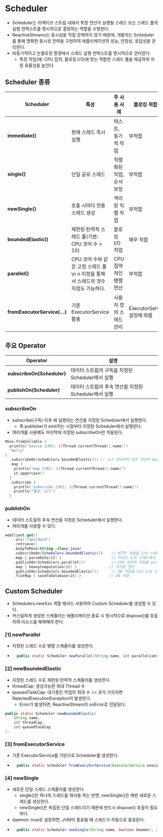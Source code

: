 # Scheduler
- Scheduler는 리액티브 스트림 내에서 특정 연산이 실행될 스레드 또는 스레드 풀의 실행 컨텍스트를 명시적으로 결정하는 역할을 수행한다.
- ReactiveStreams는 동시성을 직접 강제하지 않기 때문에, 개발자는 Scheduler를 통해 명확한 동시성 전략을 구현하여 애플리케이션의 성능, 안정성, 응답성을 관리한다.
- 비동기적이고 논블로킹 환경에서 스레드 실행 컨텍스트를 명시적으로 관리한다.
  - 특정 작업(예: CPU 집약, 블로킹 I/O)에 맞는 적합한 스레드 풀을 제공하여 자원 효율성을 높인다.

## Scheduler 종류
| Scheduler | 특성                                                   | 주 사용 사례 | 블로킹 적합성 |
|-----------|------------------------------------------------------|-------------|-------------|
| **immediate()** | 현재 스레드 즉시 실행                                         | 테스트, 동기적 작업 | 부적합 |
| **single()** | 단일 공유 스레드                                            | 직렬화된 작업, 순서 보장 | 부적합 |
| **newSingle()** | 호출 시마다 전용 스레드 생성                                     | 격리된 직렬 작업 | 부적합 |
| **boundedElastic()** | 제한된 탄력적 스레드 풀(기본: CPU 코어 수 × 10)                     | 블로킹 I/O 작업 | 매우 적합 |
| **parallel()** | CPU 코어 수와 같은 고정 스레드 풀 \n n 지정을 통해서 스레드의 갯수 지정도 가능하다. | CPU 집약적인 병렬 연산 | 부적합 |
| **fromExecutorService(…)** | 기존 ExecutorService 활용                                | 사용자 정의 스레드 관리 | ExecutorService 설정에 따름 |


## 주요 Operator
| Operator | 설명                              |
|-----------|---------------------------------|
| **subscribeOn(Scheduler)** | 데이터 스트림의 구독을 지정된 Scheduler에서 실행 |
| **publishOn(Scheduler)** | 데이터 스트림의 후속 연산을 지정된 Scheduler에서 실행 |


### subscribeOn
- subscribe(구독) 이후 에 실행되는 연산을 지정된 Scheduler에서 실행한다.
  - 즉 publisher가 emit하는 시점부터 지정된 Scheduler에서 실행된다.
- 여러개를 사용해도 마지막에 지정된 subscribeOn만 적용된다.
```kotlin
Mono.fromCallable {
  println("Source 스레드: ${Thread.currentThread().name}")
  "Hello"
}
  .subscribeOn(Schedulers.boundedElastic()) // 소스 생성부터 모든 연산이 boundedElastic에서 실행
  .map {
    println("map 스레드: ${Thread.currentThread().name}")
    it.uppercase()
  }
  .subscribe {
    println("subscribe 스레드: ${Thread.currentThread().name}")
    println("결과: $it")
  }
```

### publishOn
- 데이터 스트림의 후속 연산을 지정된 Scheduler에서 실행한다.
- 여러개를 사용할 수 있다.
```kotlin
webClient.get()
    .uri("/api/data")
    .retrieve()
    .bodyToMono(String::class.java)
    .subscribeOn(Schedulers.boundedElastic())    // HTTP 호출을 I/O 스레드에서
    .map { parseData(it) }                       // 파싱도 I/O 스레드에서
    .publishOn(Schedulers.parallel())            // CPU 집약적 작업을 parallel로
    .map { heavyComputation(it) }               // 무거운 연산
    .publishOn(Schedulers.boundedElastic())      // DB 저장을 다시 I/O 스레드로
    .flatMap { saveToDatabase(it) }             // DB 저장
```

## Custom Scheduler
- Schedulers.newXxx 계열 메서드 사용하여 Custom Scheduler를 생성할 수 있다.
- 커스텀하게 생성된 스케줄러는 애플리케이션 종료 시 명시적으로 dispose()를 호출하여 리소스를 해제해야 한다.

### [1] newParallel
- 지정된 스레드 수로 병렬 스케줄러를 생성한다.
- ```java
    public static Scheduler newParallel(String name, int parallelism);
   ```
### [2] newBoundedElastic
- 지정된 스레드 수로 제한된 탄력적 스케줄러를 생성한다.
- threadCap: 생성가능한 최대 Thread 수
- queuedTaskCap: 대기중인 작업의 최대 수 >> 큐가 가득차면 RejectedExecutionException이 발생한다.
  - Error가 발생하면, ReactiveStream의 onError로 전달된다.
```java
public static Scheduler newBoundedElastic(
    String name,
    int threadCap,
    int queuedTaskCap
);
```
### [3] fromExecutorService
- 기존 ExecutorService를 기반으로 Scheduler를 생성한다.
- ```java
    public static Scheduler fromExecutorService(ExecutorService executorService);
   ```
  
### [4] newSingle
- 새로운 단일 스레드 스케줄러를 생성한다.
  - single()은 하나의 스레드를 재사용 하는 반면, newSingle()은 매번 새로운 스레드를 생성한다.
  - newSingle()은 독립된 단일 스레드이기 때문에 반드시 dispose() 호출이 필요하다.
- daemon: true로 설정하면, JVM이 종료될 때 스레드가 자동으로 종료된다.
- ```java
    public static Scheduler newSingle(String name, boolean daemon); // daemon 기본값은 false
   ```